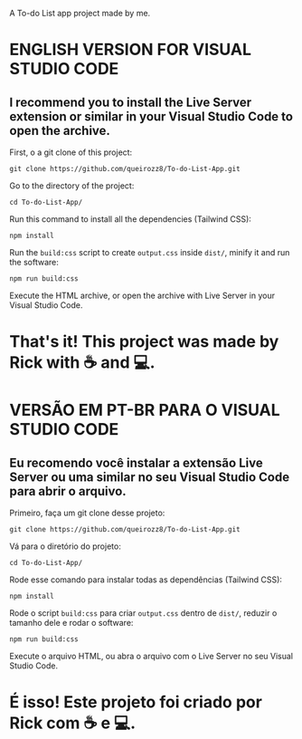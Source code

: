 A To-do List app project made by me.

<h1>ENGLISH VERSION FOR VISUAL STUDIO CODE</h1>
<h2>I recommend you to install the Live Server extension or similar in your Visual Studio Code to open the archive.</h2>


First, o a git clone of this project:
```
git clone https://github.com/queirozz8/To-do-List-App.git
```
Go to the directory of the project:
```
cd To-do-List-App/
```
Run this command to install all the dependencies (Tailwind CSS):
```
npm install
```
Run the `build:css` script to create `output.css` inside `dist/`, minify it and run the software:
```
npm run build:css
```
Execute the HTML archive, or open the archive with Live Server in your Visual Studio Code.

<h1>That's it! This project was made by Rick with ☕ and 💻.</h1>


<h1>VERSÃO EM PT-BR PARA O VISUAL STUDIO CODE</h1>
<h2>Eu recomendo você instalar a extensão Live Server ou uma similar no seu Visual Studio Code para abrir o arquivo.</h2>


Primeiro, faça um git clone desse projeto:
```
git clone https://github.com/queirozz8/To-do-List-App.git
```
Vá para o diretório do projeto:
```
cd To-do-List-App/
```
Rode esse comando para instalar todas as dependências (Tailwind CSS):
```
npm install
```
Rode o script `build:css` para criar `output.css` dentro de `dist/`, reduzir o tamanho dele e rodar o software:
```
npm run build:css
```
Execute o arquivo HTML, ou abra o arquivo com o Live Server no seu Visual Studio Code.

<h1>É isso! Este projeto foi criado por Rick com ☕ e 💻.</h1>
